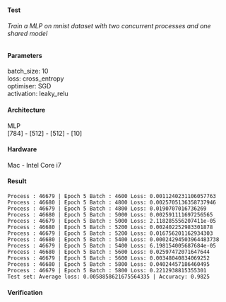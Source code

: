 #### Test 
###### Train a MLP on mnist dataset with two concurrent processes and one shared model

#### Parameters
batch_size: 10 <br>
loss: cross_entropy <br>
optimiser: SGD <br>
activation: leaky_relu <br>
 
#### Architecture
MLP <br>
[784] - [512] - [512] - [10]
 
#### Hardware
Mac - Intel Core i7


#### Result
```Process : 46680 | Epoch 5 Batch : 4600 Loss: 0.00761935580521822
Process : 46679 | Epoch 5 Batch : 4600 Loss: 0.0011240231106057763
Process : 46680 | Epoch 5 Batch : 4800 Loss: 0.0025705136358737946
Process : 46679 | Epoch 5 Batch : 4800 Loss: 0.0190707016736269
Process : 46680 | Epoch 5 Batch : 5000 Loss: 0.002591111697256565
Process : 46679 | Epoch 5 Batch : 5000 Loss: 2.118285556207411e-05
Process : 46680 | Epoch 5 Batch : 5200 Loss: 0.002402252983301878
Process : 46679 | Epoch 5 Batch : 5200 Loss: 0.016756201162934303
Process : 46680 | Epoch 5 Batch : 5400 Loss: 0.00024294503964483738
Process : 46679 | Epoch 5 Batch : 5400 Loss: 6.198154005687684e-05
Process : 46680 | Epoch 5 Batch : 5600 Loss: 0.02597472071647644
Process : 46679 | Epoch 5 Batch : 5600 Loss: 0.00348040834069252
Process : 46680 | Epoch 5 Batch : 5800 Loss: 0.04024457186460495
Process : 46679 | Epoch 5 Batch : 5800 Loss: 0.2212938815355301
Test set: Average loss: 0.0058858621675564335 | Accuracy: 0.9825
```

#### Verification
